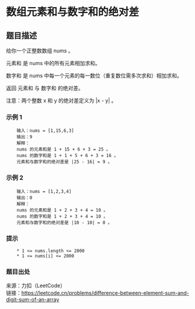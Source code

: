 # 数组元素和与数字和的绝对差

## 题目描述

给你一个正整数数组 nums 。

元素和 是 nums 中的所有元素相加求和。

数字和 是 nums 中每一个元素的每一数位（重复数位需多次求和）相加求和。

返回 元素和 与 数字和 的绝对差。

注意：两个整数 x 和 y 的绝对差定义为 |x - y| 。

### 示例 1

```text
    输入：nums = [1,15,6,3]
    输出：9
    解释：
    nums 的元素和是 1 + 15 + 6 + 3 = 25 。
    nums 的数字和是 1 + 1 + 5 + 6 + 3 = 16 。
    元素和与数字和的绝对差是 |25 - 16| = 9 。
```

### 示例 2

```text
    输入：nums = [1,2,3,4]
    输出：0
    解释：
    nums 的元素和是 1 + 2 + 3 + 4 = 10 。
    nums 的数字和是 1 + 2 + 3 + 4 = 10 。
    元素和与数字和的绝对差是 |10 - 10| = 0 。
```

### 提示

```text
    * 1 <= nums.length <= 2000
    * 1 <= nums[i] <= 2000
```

### 题目出处

来源：力扣（LeetCode）  
链接：<https://leetcode.cn/problems/difference-between-element-sum-and-digit-sum-of-an-array>
